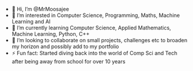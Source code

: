 - 👋 Hi, I’m @MrMoosajee
- 👀 I’m interested in Computer Science, Programming, Maths, Machine Learning and AI
- 🌱 I’m currently learning Computer Science, Applied Mathematics, Machine Learning, Python, C++
- 💞️ I’m looking to collaborate on small projects, challenges etc to broaden my horizon and possibly add to my portfolio
- ⚡ Fun fact: Started diving back into the world of Comp Sci and Tech after being away from school for over 10 years

<!---
MrMoosajee/MrMoosajee is a ✨ special ✨ repository because its `README.md` (this file) appears on your GitHub profile.
You can click the Preview link to take a look at your changes.
--->
